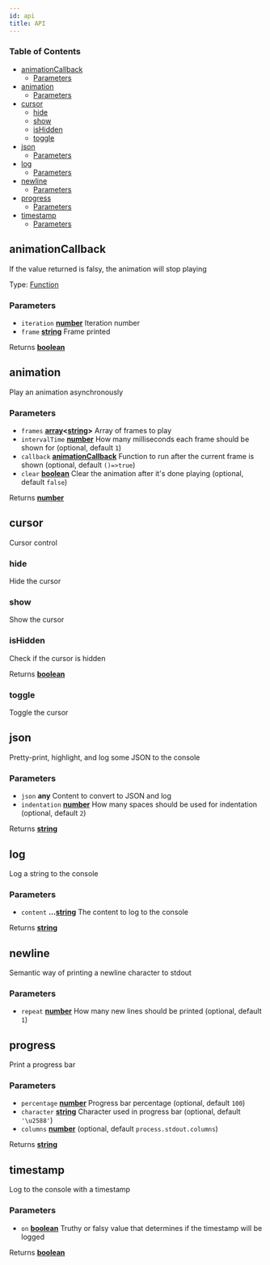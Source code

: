 ```yaml
---
id: api
title: API
---
```

<!-- Generated by documentation.js. Update this documentation by updating the source code. -->

### Table of Contents

-   [animationCallback][1]
    -   [Parameters][2]
-   [animation][3]
    -   [Parameters][4]
-   [cursor][5]
    -   [hide][6]
    -   [show][7]
    -   [isHidden][8]
    -   [toggle][9]
-   [json][10]
    -   [Parameters][11]
-   [log][12]
    -   [Parameters][13]
-   [newline][14]
    -   [Parameters][15]
-   [progress][16]
    -   [Parameters][17]
-   [timestamp][18]
    -   [Parameters][19]

## animationCallback

If the value returned is falsy, the animation will stop playing

Type: [Function][20]

### Parameters

-   `iteration` **[number][21]** Iteration number
-   `frame` **[string][22]** Frame printed

Returns **[boolean][23]** 

## animation

Play an animation asynchronously

### Parameters

-   `frames` **[array][24]&lt;[string][22]>** Array of frames to play
-   `intervalTime` **[number][21]** How many milliseconds each frame should be shown for (optional, default `1`)
-   `callback` **[animationCallback][25]** Function to run after the current frame is shown (optional, default `()=>true`)
-   `clear` **[boolean][23]** Clear the animation after it's done playing (optional, default `false`)

Returns **[number][21]** 

## cursor

Cursor control

### hide

Hide the cursor

### show

Show the cursor

### isHidden

Check if the cursor is hidden

Returns **[boolean][23]** 

### toggle

Toggle the cursor

## json

Pretty-print, highlight, and log some JSON to the console

### Parameters

-   `json` **any** Content to convert to JSON and log
-   `indentation` **[number][21]** How many spaces should be used for indentation (optional, default `2`)

Returns **[string][22]** 

## log

Log a string to the console

### Parameters

-   `content` **...[string][22]** The content to log to the console

Returns **[string][22]** 

## newline

Semantic way of printing a newline character to stdout

### Parameters

-   `repeat` **[number][21]** How many new lines should be printed (optional, default `1`)

## progress

Print a progress bar

### Parameters

-   `percentage` **[number][21]** Progress bar percentage (optional, default `100`)
-   `character` **[string][22]** Character used in progress bar (optional, default `'\u2588'`)
-   `columns` **[number][21]**  (optional, default `process.stdout.columns`)

Returns **[string][22]** 

## timestamp

Log to the console with a timestamp

### Parameters

-   `on` **[boolean][23]** Truthy or falsy value that determines if the timestamp will be logged

Returns **[boolean][23]** 

[1]: #animationcallback

[2]: #parameters

[3]: #animation

[4]: #parameters-1

[5]: #cursor

[6]: #hide

[7]: #show

[8]: #ishidden

[9]: #toggle

[10]: #json

[11]: #parameters-2

[12]: #log

[13]: #parameters-3

[14]: #newline

[15]: #parameters-4

[16]: #progress

[17]: #parameters-5

[18]: #timestamp

[19]: #parameters-6

[20]: https://developer.mozilla.org/docs/Web/JavaScript/Reference/Statements/function

[21]: https://developer.mozilla.org/docs/Web/JavaScript/Reference/Global_Objects/Number

[22]: https://developer.mozilla.org/docs/Web/JavaScript/Reference/Global_Objects/String

[23]: https://developer.mozilla.org/docs/Web/JavaScript/Reference/Global_Objects/Boolean

[24]: https://developer.mozilla.org/docs/Web/JavaScript/Reference/Global_Objects/Array

[25]: #animationcallback